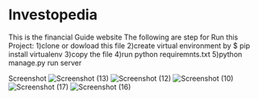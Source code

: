 # Investopedia
This is the financial Guide website
The following are step for Run this Project:
1)clone or dowload this file
2)create virtual environment by $ pip install virtualenv
3)copy the file
4)run python requiremnts.txt
5)python manage.py run server

Screenshot
![Screenshot (13)](https://user-images.githubusercontent.com/123357305/214065676-ad95cfd3-c7b6-4f16-a951-eccb753ff76c.png)
![Screenshot (12)](https://user-images.githubusercontent.com/123357305/214065965-4bb545b1-9dbd-425f-a402-826bd03667dd.png)
![Screenshot (10)](https://user-images.githubusercontent.com/123357305/214066329-a7d264f6-6979-4d43-b32e-c662dcd246d7.png)
![Screenshot (17)](https://user-images.githubusercontent.com/123357305/214066372-792c35fd-bf0b-49b7-ab26-a2ba29b37b76.png)
![Screenshot (16)](https://user-images.githubusercontent.com/123357305/214066402-2386b83d-5086-446a-a790-6052a2d55df5.png)
